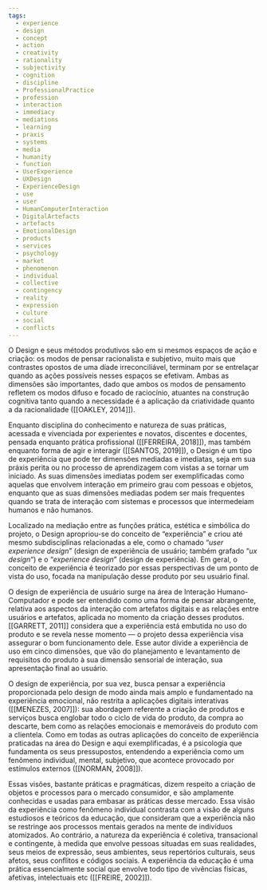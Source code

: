 ```yaml
---
tags:
  - experience
  - design
  - concept
  - action
  - creativity
  - rationality
  - subjectivity
  - cognition
  - discipline
  - ProfessionalPractice
  - profession
  - interaction
  - immediacy
  - mediations
  - learning
  - praxis
  - systems
  - media
  - humanity
  - function
  - UserExperience
  - UXDesign
  - ExperienceDesign
  - use
  - user
  - HumanComputerInteraction
  - DigitalArtefacts
  - artefacts
  - EmotionalDesign
  - products
  - services
  - psychology
  - market
  - phenomenon
  - individual
  - collective
  - contingency
  - reality
  - expression
  - culture
  - social
  - conflicts
---
```

O Design e seus métodos produtivos são em si mesmos espaços de ação e criação: os modos de pensar racionalista e subjetivo, muito mais que contrastes opostos de uma díade irreconciliável, terminam por se entrelaçar quando as ações possíveis nesses espaços se efetivam. Ambas as dimensões são importantes, dado que ambos os modos de pensamento refletem os modos difuso e focado de raciocínio, atuantes na construção cognitiva tanto quando a necessidade é a aplicação da criatividade quanto a da racionalidade ([[OAKLEY, 2014]]).

Enquanto disciplina do conhecimento e natureza de suas práticas, acessada e vivenciada por experientes e novatos, discentes e docentes, pensada enquanto prática profissional ([[FERREIRA, 2018]]), mas também enquanto forma de agir e interagir ([[SANTOS, 2019]]), o Design é um tipo de experiência que pode ter dimensões mediadas e imediatas, seja em sua práxis perita ou no processo de aprendizagem com vistas a se tornar um iniciado. As suas dimensões imediatas podem ser exemplificadas como aquelas que envolvem interação em primeiro grau com pessoas e objetos, enquanto que as suas dimensões mediadas podem ser mais frequentes quando se trata de interação com sistemas e processos que intermedeiam humanos e não humanos.

Localizado na mediação entre as funções prática, estética e simbólica do projeto, o Design apropriou-se do conceito de “experiência” e criou até mesmo subdisciplinas relacionadas a ele, como o chamado “_user experience design_” (design de experiência de usuário; também grafado “_ux design_“) e o “_experience design_” (design de experiência). Em geral, o conceito de experiência é teorizado por essas perspectivas de um ponto de vista do uso, focada na manipulação desse produto por seu usuário final.

O design de experiência de usuário surge na área de Interação Humano-Computador e pode ser entendido como uma forma de pensar abrangente, relativa aos aspectos da interação com artefatos digitais e as relações entre usuários e artefatos, aplicada no momento da criação desses produtos. [[GARRETT, 2011]] considera que a experiência está embutida no uso do produto e se revela nesse momento — o projeto dessa experiência visa assegurar o bom funcionamento dele. Esse autor divide a experiência de uso em cinco dimensões, que vão do planejamento e levantamento de requisitos do produto à sua dimensão sensorial de interação, sua apresentação final ao usuário.

O design de experiência, por sua vez, busca pensar a experiência proporcionada pelo design de modo ainda mais amplo e fundamentado na experiência emocional, não restrita a aplicações digitais interativas ([[MENEZES, 2007]]): sua abordagem referente a criação de produtos e serviços busca englobar todo o ciclo de vida do produto, da compra ao descarte, bem como as relações emocionais e memoráveis do produto com a clientela. Como em todas as outras aplicações do conceito de experiência praticadas na área do Design e aqui exemplificadas, é a psicologia que fundamenta os seus pressupostos, entendendo a experiência como um fenômeno individual, mental, subjetivo, que acontece provocado por estímulos externos ([[NORMAN, 2008]]).

Essas visões, bastante práticas e pragmáticas, dizem respeito a criação de objetos e processos para o mercado consumidor, e são amplamente conhecidas e usadas para embasar as práticas desse mercado. Essa visão da experiência como fenômeno individual contrasta com a visão de alguns estudiosos e teóricos da educação, que consideram que a experiência não se restringe aos processos mentais gerados na mente de indivíduos atomizados. Ao contrário, a natureza da experiência é coletiva, transacional e contingente, à medida que envolve pessoas situadas em suas realidades, seus meios de expressão, seus ambientes, seus repertórios culturais, seus afetos, seus conflitos e códigos sociais. A experiência da educação é uma prática essencialmente social que envolve todo tipo de vivências físicas, afetivas, intelectuais etc ([[FREIRE, 2002]]).
